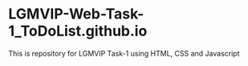 # LGMVIP-Web-Task-1_ToDoList.github.io
This is repository for LGMVIP Task-1 using HTML, CSS and Javascript
